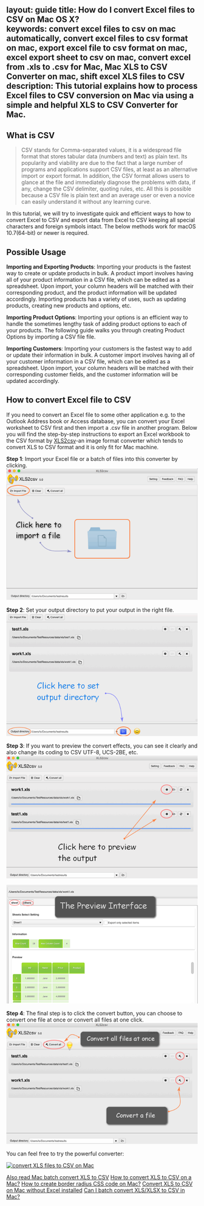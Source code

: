 layout: guide
title: How do I convert Excel files to CSV on Mac OS X?  
keywords: convert excel files to csv on mac automatically, convert excel files to csv format on mac, export excel file to csv format on mac, excel export sheet to csv on mac, convert excel from .xls to .csv for Mac, Mac XLS to CSV Converter on mac, shift excel XLS files to CSV
description: This tutorial explains how to process Excel files to CSV conversion on Mac via using a simple and helpful XLS to CSV Converter for Mac. 
---
## What is CSV
>CSV stands for Comma-separated values, it is a widespread file format that stores tabular data (numbers and text) as plain text. Its popularity and viability are due to the fact that a large number of programs and applications support CSV files, at least as an alternative import or export format. In addition, the CSV format allows users to glance at the file and immediately diagnose the problems with data, if any, change the CSV delimiter, quoting rules, etc. All this is possible because a CSV file is plain text and an average user or even a novice can easily understand it without any learning curve.

In this tutorial, we will try to investigate quick and efficient ways to how to convert Excel to CSV and export data from Excel to CSV keeping all special characters and foreign symbols intact. The below methods work for macOS 10.7(64-bit) or newer is required.
<br>
## Possible Usage
**Importing and Exporting Products**: Importing your products is the fastest way to create or update products in bulk. A product import involves having all of your product information in a CSV file, which can be edited as a spreadsheet. Upon import, your column headers will be matched with their corresponding product, and the product information will be updated accordingly. Importing products has a variety of uses, such as updating products, creating new products and options, etc. 

**Importing Product Options**: Importing your options is an efficient way to handle the sometimes lengthy task of adding product options to each of your products. The following guide walks you through creating Product Options by importing a CSV file file. 

**Importing Customers**: Importing your customers is the fastest way to add or update their information in bulk. A customer import involves having all of your customer information in a CSV file, which can be edited as a spreadsheet. Upon import, your column headers will be matched with their corresponding customer fields, and the customer information will be updated accordingly.
<br>
## How to convert Excel file to CSV
If you need to convert an Excel file to some other application e.g. to the Outlook Address book or Access database, you can convert your Excel worksheet to CSV first and then import a .csv file in another program. Below you will find the step-by-step instructions to export an Excel workbook to the CSV format by <a href="https://gmagon.com/products/store/xls2csv/" target="_blank" rel="nofollow me noopener noreferrer" >XLS2csv</a>-an image format converter which tends to convert XLS to CSV format and it is only fit for Mac machine. 

**Step 1**: Import your Excel file or a batch of files into this converter by clicking.
![](img/xls-howdoi-1.png)

**Step 2**: Set your output directory to put your output in the right file.
![](img/xls-howdoi-2.png)

**Step 3**: If you want to preview the convert effects, you can see it clearly and also change its coding to CSV UTF-8, UCS-2BE, etc.
![](img/xls-howdoi-3.png)

![](img/xls-howdoi-3-1.png)

**Step 4**: The final step is to click the convert button, you can choose to convert one file at once or convert all files at one click.
![](img/xls-howdoi-4.png)

You can feel free to try the powerful converter:

<a href="https://gmagon.com/products/store/xls2csv/" target="_blank" rel="nofollow me noopener noreferrer" >
<img src="https://gmagon.com/asset/images/free-download.png" alt="convert XLS files to CSV on Mac" />

Also read
<a href="https://gmagon.com/guide/mac-batch-convert-xls-to-csv.html" target="_blank" rel="nofollow me noopener noreferrer" >Mac batch convert XLS to CSV</a>
<a href="https://gmagon.com/guide/convert-xls-to-csv-on-mac.html" target="_blank" rel="nofollow me noopener noreferrer" >How to convert XLS to CSV on a Mac?</a>
<a href="https://gmagon.com/guide/create-border-radius-css-mac.html" target="_blank" rel="nofollow me noopener noreferrer" >How to create border radius CSS code on Mac?</a>
<a href="https://gmagon.com/guide/convert-xls-on-mac-without-excel.html" target="_blank" rel="nofollow me noopener noreferrer" >Convert XLS to CSV on Mac without Excel installed</a>
<a href="https://gmagon.com/guide/can-i-batch-convert-xls-to-csv-mac.html" target="_blank" rel="nofollow me noopener noreferrer" >Can I batch convert XLS/XLSX to CSV in Mac?</a>